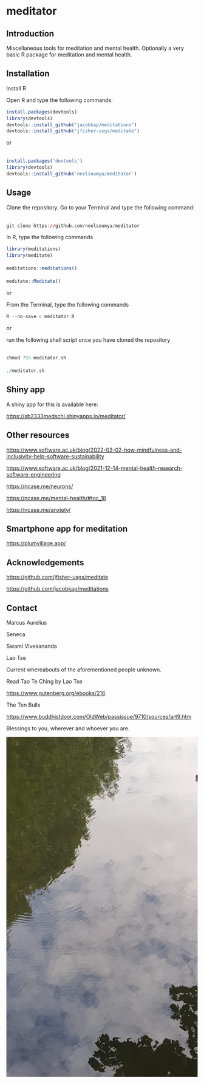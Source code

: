 # meditator

## Introduction

Miscellaneous tools for meditation and mental health. Optionally a very basic R package for meditation and mental health.


## Installation

Install R

Open R and type the following commands:

```r
install.packages(devtools)
library(devtools)
devtools::install_github("jacobkap/meditations")
devtools::install_github("jfisher-usgs/meditate")
```

or

```r

install.packages('devtools')
library(devtools)
devtools::install_github('neelsoumya/meditator')

```

## Usage

Clone the repository. Go to your Terminal and type the following command:

```r

git clone https://github.com/neelsoumya/meditator

```

In R, type the following commands

```r
library(meditations)
library(meditate)

meditations::meditations()

meditate::Meditate()

```

or

From the Terminal, type the following commands

```r
R --no-save < meditator.R

```

or

run the following shell script once you have cloned the repository

```r

chmod 755 meditator.sh

./meditator.sh

```

## Shiny app

A shiny app for this is available here:

https://sb2333medschl.shinyapps.io/meditator/

## Other resources

https://www.software.ac.uk/blog/2022-03-02-how-mindfulness-and-inclusivity-help-software-sustainability

https://www.software.ac.uk/blog/2021-12-14-mental-health-research-software-engineering

https://ncase.me/neurons/

https://ncase.me/mental-health/#toc_18

https://ncase.me/anxiety/


## Smartphone app for meditation

https://plumvillage.app/


## Acknowledgements

https://github.com/jfisher-usgs/meditate

https://github.com/jacobkap/meditations



## Contact

Marcus Aurelius

Seneca

Swami Vivekananda

Lao Tse

Current whereabouts of the aforementioned people unknown.

Read Tao Te Ching by Lao Tse

https://www.gutenberg.org/ebooks/216

The Ten Bulls 

https://www.buddhistdoor.com/OldWeb/passissue/9710/sources/art9.htm

Blessings to you, wherever and whoever you are.

![Stillness](still_reflection.jpeg)

<!--![Stillness](still_forest.jpeg)-->



